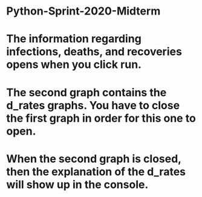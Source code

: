 # Python-Sprint-2020-Midterm

# The information regarding infections, deaths, and recoveries opens when you click run.
# The second graph contains the d_rates graphs. You have to close the first graph in order for this one to open.
# When the second graph is closed, then the explanation of the d_rates will show up in the console.